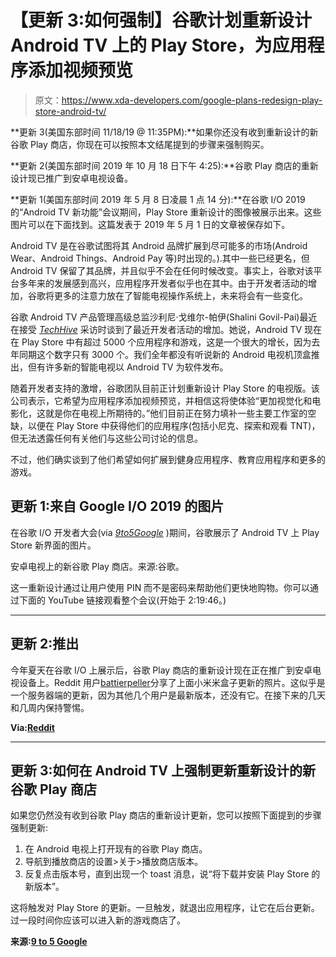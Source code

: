 # 【更新 3:如何强制】谷歌计划重新设计 Android TV 上的 Play Store，为应用程序添加视频预览

> 原文：<https://www.xda-developers.com/google-plans-redesign-play-store-android-tv/>

**更新 3(美国东部时间 11/18/19 @ 11:35PM):**如果你还没有收到重新设计的新谷歌 Play 商店，你现在可以按照本文结尾提到的步骤来强制购买。

**更新 2(美国东部时间 2019 年 10 月 18 日下午 4:25):**谷歌 Play 商店的重新设计现已推广到安卓电视设备。

**更新 1(美国东部时间 2019 年 5 月 8 日凌晨 1 点 14 分):**在谷歌 I/O 2019 的“Android TV 新功能”会议期间，Play Store 重新设计的图像被展示出来。这些图片可以在下面找到。这篇发表于 2019 年 5 月 1 日的文章被保存如下。

Android TV 是在谷歌试图将其 Android 品牌扩展到尽可能多的市场(Android Wear、Android Things、Android Pay 等)时出现的。).其中一些已经更名，但 Android TV 保留了其品牌，并且似乎不会在任何时候改变。事实上，谷歌对该平台多年来的发展感到高兴，应用程序开发者似乎也在其中。由于开发者活动的增加，谷歌将更多的注意力放在了智能电视操作系统上，未来将会有一些变化。

谷歌 Android TV 产品管理高级总监沙利尼·戈维尔-帕伊(Shalini Govil-Pai)最近在接受 [*TechHive*](https://www.techhive.com/article/3390673/android-tvs-ascent-5-000-apps-and-counting.html) 采访时谈到了最近开发者活动的增加。她说，Android TV 现在在 Play Store 中有超过 5000 个应用程序和游戏，这是一个很大的增长，因为去年同期这个数字只有 3000 个。我们全年都没有听说新的 Android 电视机顶盒推出，但有许多新的智能电视以 Android TV 为软件发布。

随着开发者支持的激增，谷歌团队目前正计划重新设计 Play Store 的电视版。该公司表示，它希望为应用程序添加视频预览，并相信这将使体验“更加视觉化和电影化，这就是你在电视上所期待的。”他们目前正在努力填补一些主要工作室的空缺，以便在 Play Store 中获得他们的应用程序(包括小尼克、探索和观看 TNT)，但无法透露任何有关他们与这些公司讨论的信息。

不过，他们确实谈到了他们希望如何扩展到健身应用程序、教育应用程序和更多的游戏。

## 更新 1:来自 Google I/O 2019 的图片

在谷歌 I/O 开发者大会(via [*9to5Google*](https://9to5google.com/2019/05/07/android-tv-play-store-redesign/) )期间，谷歌展示了 Android TV 上 Play Store 新界面的图片。

安卓电视上的新谷歌 Play 商店。来源:谷歌。

这一重新设计通过让用户使用 PIN 而不是密码来帮助他们更快地购物。你可以通过下面的 YouTube 链接观看整个会议(开始于 2:19:46。)

* * *

## 更新 2:推出

今年夏天在谷歌 I/O 上展示后，谷歌 Play 商店的重新设计现在正在推广到安卓电视设备上。Reddit 用户[battierpeller](https://www.reddit.com/user/battierpeeler)分享了上面小米米盒子更新的照片。这似乎是一个服务器端的更新，因为其他几个用户是最新版本，还没有它。在接下来的几天和几周内保持警惕。

**Via:[Reddit](https://www.reddit.com/r/AndroidTV/comments/djopjs/play_store_redesign_is_live/)**

* * *

## 更新 3:如何在 Android TV 上强制更新重新设计的新谷歌 Play 商店

如果您仍然没有收到谷歌 Play 商店的重新设计更新，您可以按照下面提到的步骤强制更新:

1.  在 Android 电视上打开现有的谷歌 Play 商店。
2.  导航到播放商店的设置>关于>播放商店版本。
3.  反复点击版本号，直到出现一个 toast 消息，说“将下载并安装 Play Store 的新版本”。

这将触发对 Play Store 的更新。一旦触发，就退出应用程序，让它在后台更新。过一段时间你应该可以进入新的游戏商店了。

**来源:[9 to 5 Google](https://9to5google.com/2019/11/18/android-tv-play-store-force-redesign/)**